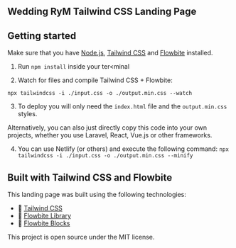 ## Wedding RyM Tailwind CSS Landing Page

## Getting started

Make sure that you have [Node.js](https://nodejs.org/en/), [Tailwind CSS](https://tailwindcss.com/docs/installation) and [Flowbite](https://flowbite.com/docs/getting-started/quickstart/) installed.

1. Run `npm install` inside your ter<minal

2. Watch for files and compile Tailwind CSS + Flowbite:

```
npx tailwindcss -i ./input.css -o ./output.min.css --watch
```

3. To deploy you will only need the `index.html` file and the `output.min.css` styles.

Alternatively, you can also just directly copy this code into your own projects, whether you use Laravel, React, Vue.js or other frameworks.

4. You can use Netlify (or others) and execute the following command: `npx tailwindcss -i ./input.css -o ./output.min.css --minify`

## Built with Tailwind CSS and Flowbite

This landing page was built using the following technologies:

- 🔗 [Tailwind CSS](https://tailwindcss.com/)
- 🔗 [Flowbite Library](https://flowbite.com/docs/getting-started/introduction/)
- 🔗 [Flowbite Blocks](https://flowbite.com/blocks/)

This project is open source under the MIT license.
